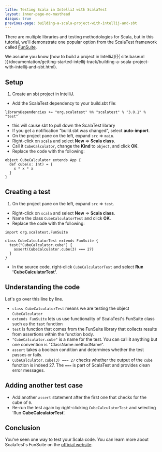 ```yaml
---
title: Testing Scala in IntelliJ with ScalaTest
layout: inner-page-no-masthead
disqus: true
previous-page: building-a-scala-project-with-intellij-and-sbt
---
```


There are multiple libraries and testing methodologies for Scala,
but in this tutorial, we'll demonstrate one popular option from the ScalaTest framework
called [FunSuite](http://www.scalatest.org/getting_started_with_fun_suite).

We assume you know [how to build a project in IntelliJ]({{ site.baseurl }}/documentation/getting-started-intellij-track/building-a-scala-project-with-intellij-and-sbt.html).

## Setup
1. Create an sbt project in IntelliJ.
* Add the ScalaTest dependency to your build.sbt file:

```
libraryDependencies += "org.scalatest" %% "scalatest" % "3.0.1" % "test"
```
* this will cause sbt to pull down the ScalaTest library
* If you get a notification "build.sbt was changed", select **auto-import**.
* On the project pane on the left, expand `src` => `main`.
* Right-click on `scala` and select **New** => **Scala class**.
* Call it `CubeCalculator`, change the **Kind** to `object`, and click **OK**.
* Replace the code with the following:

```
object CubeCalculator extends App {
  def cube(x: Int) = {
    x * x * x
  }
}
```

## Creating a test
1. On the project pane on the left, expand `src` => `test`.

* Right-click on `scala` and select **New** => **Scala class**.
* Name the class `CubeCalculatorTest` and click **OK**.
* Replace the code with the following:

```
import org.scalatest.FunSuite

class CubeCalculatorTest extends FunSuite {
  test("CubeCalculator.cube") {
    assert(CubeCalculator.cube(3) === 27)
  }
}
```

* In the source code, right-click `CubeCalculatorTest` and select **Run 'CubeCalculatorTest'**.

## Understanding the code
Let's go over this line by line.

* `class CubeCalculatorTest` means we are testing the object `CubeCalculator`
* `extends FunSuite` lets us use functionality of ScalaTest's FunSuite class
such as the `test` function
* `test` is function that comes from the FunSuite library that collects
results from assertions within the function body.
* `"CubeCalculator.cube"` is a name for the test. You can call it anything but
one convention is "ClassName.methodName".
* `assert` takes a boolean condition and determines whether the test passes or fails.
* `CubeCalculator.cube(3) === 27` checks whether the output of the `cube` function is
indeed 27. The `===` is part of ScalaTest and provides clean error messages.

## Adding another test case

* Add another `assert` statement after the first one that checks for the cube
of `0`.
* Re-run the test again by right-clicking `CubeCalculatorTest` and selecting
'Run **CubeCalculatorTest**'.

## Conclusion
You've seen one way to test your Scala code. You can learn more about
ScalaTest's FunSuite on the [official website](http://www.scalatest.org/getting_started_with_fun_suite).
